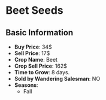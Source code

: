 # Beet Seeds

## Basic Information

- **Buy Price**: 34$
- **Sell Price**: 17$
- **Crop Name**: Beet
- **Crop Sell Price**: 162$
- **Time to Grow**: 8 days.
- **Sold by Wandering Salesman**: NO
- **Seasons**:
  - Fall